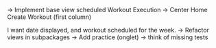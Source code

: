 -> Implement base view scheduled Workout Execution
-> Center Home Create Workout (first column)

I want date displayed, and workout scheduled for the week.
-> Refactor views in subpackages
-> Add practice (onglet)
-> think of missing tests

